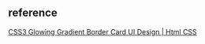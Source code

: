 ## reference 
[CSS3 Glowing Gradient Border Card UI Design | Html CSS](https://youtu.be/LYWLE45byXc)